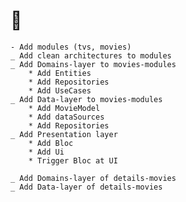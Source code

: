 # 🍥

    - Add modules (tvs, movies)
    _ Add clean architectures to modules
    _ Add Domains-layer to movies-modules
        * Add Entities
        * Add Repositories
        * Add UseCases
    _ Add Data-layer to movies-modules
        * Add MovieModel
        * Add dataSources
        * Add Repositories
    _ Add Presentation layer
        * Add Bloc
        * Add Ui
        * Trigger Bloc at UI

    _ Add Domains-layer of details-movies
    _ Add Data-layer of details-movies
